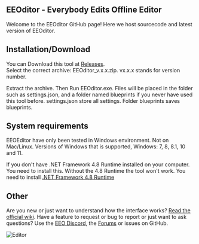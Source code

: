 ## EEOditor - Everybody Edits Offline Editor
   
Welcome to the EEOditor GitHub page! Here we host sourcecode and latest version of EEOditor.

## **Installation/Download**
You can Download this tool at [Releases](https://github.com/capashaa/EEOEditor/releases).  
Select the correct archive: EEOditor_v.x.x.zip. vx.x.x stands for version number. 

Extract the archive. Then Run EEOditor.exe. 
Files will be placed in the folder such as settings.json, and a folder named blueprints if you never have used this tool before.
settings.json store all settings. Folder blueprints saves blueprints.

## **System requirements**  

EEOEditor have only been tested in Windows environment. Not on Mac/Linux.
Versions of Windows that is supported, Windows: 7, 8, 8.1, 10 and 11. 

If you don't have .NET Framework 4.8 Runtime installed on your computer.  
You need to install this. Without the 4.8 Runtime the tool won't work.
You need to install [.NET Framework 4.8 Runtime](https://dotnet.microsoft.com/en-us/download/dotnet-framework/thank-you/net48-offline-installer)  

## Other

Are you new or just want to understand how the interface works? [Read the official wiki](https://github.com/capashaa/EEOEditor/wiki).
Have a feature to request or bug to report or just want to ask questions? Use the [EEO Discord](https://discord.gg/V5maATbSgc), the [Forums](https://forums.everybodyedits.com/viewtopic.php?id=47253&p=3) or issues on GitHub.   


![Editor](https://raw.githubusercontent.com/wiki/capashaa/EEOEditor/images/eeoditor_screen.png)
